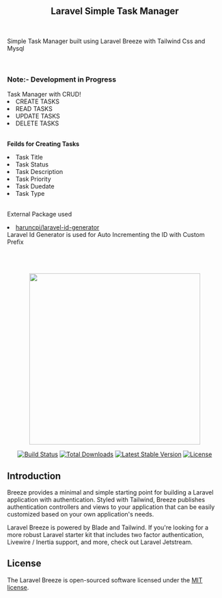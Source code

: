 <h2 align="center"> Laravel Simple Task Manager </h2>
<br>
<p> Simple Task Manager built using Laravel Breeze with Tailwind Css and Mysql </p>
<br>
<h3>Note:- Development in Progress</h3>
Task Manager with CRUD!
<br>
<li>CREATE TASKS </li>
<li>READ TASKS</li>
<li>UPDATE TASKS</li>
<li>DELETE TASKS</li>
<br>

<b>Feilds for Creating Tasks</b>

<li>Task Title </li>
<li> Task Status </li>
<li>Task Description</li>
<li>Task Priority</li>
<li>Task Duedate</li>
<li>Task Type</li>
<br>
<p>External Package used</p>
<li><a href="https://github.com/haruncpi/laravel-id-generator.git">haruncpi/laravel-id-generator </a></li>
Laravel Id Generator is used for Auto Incrementing the ID with Custom Prefix


<br>
<br><br><br>
<p align="center"><a href="https://laravel.com" target="_blank"><img src="https://github.com/laravel/breeze/raw/1.x/art/logo.svg" width="400"></a></p>

<p align="center">
<a href="https://travis-ci.org/laravel/breeze"><img src="https://travis-ci.org/laravel/framework.svg" alt="Build Status"></a>
<a href="https://packagist.org/packages/laravel/breeze"><img src="https://camo.githubusercontent.com/cefd6565a23b3cc5c4eb6e387045506c9c2b3bd1ee0e6f0fb43a7df8e0cf0ec4/68747470733a2f2f696d672e736869656c64732e696f2f7061636b61676973742f64742f6c61726176656c2f627265657a65" alt="Total Downloads" data-canonical-src="https://img.shields.io/packagist/dt/laravel/breeze" style="max-width: 100%;"></a>
<a href="https://packagist.org/packages/laravel/breeze"><img src="https://img.shields.io/packagist/v/laravel/breeze" alt="Latest Stable Version"></a>
<a href="https://packagist.org/packages/laravel/breeze"><img src="https://img.shields.io/packagist/l/laravel/breeze" alt="License"></a>
</p>

<h2> Introduction </h2>

Breeze provides a minimal and simple starting point for building a Laravel application with authentication. Styled with Tailwind, Breeze publishes authentication controllers and views to your application that can be easily customized based on your own application's needs.

Laravel Breeze is powered by Blade and Tailwind. If you're looking for a more robust Laravel starter kit that includes two factor authentication, Livewire / Inertia support, and more, check out Laravel Jetstream.



## License

The Laravel Breeze is open-sourced software licensed under the [MIT license](https://opensource.org/licenses/MIT).
